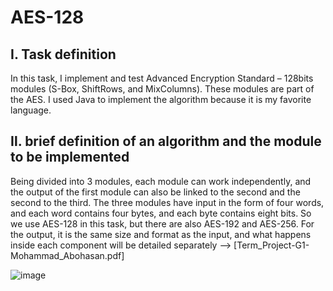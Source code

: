 # AES-128


## Ⅰ. Task definition
In this task, I implement and test Advanced Encryption Standard – 128bits modules (S-Box, ShiftRows, and MixColumns). 
These modules are part of the AES. 
I used Java to implement the algorithm because it is my favorite language.

## Ⅱ. brief definition of an algorithm and the module to be implemented
Being divided into 3 modules, each module can work independently, and the output of the first module can also be linked to the second and the second to the third. The three modules have input in the form of four words, and each word contains four bytes, and each byte contains eight bits. So we use AES-128 in this task, but there are also AES-192 and AES-256. For the output, it is the same size and format as the input, and what happens inside each component will be detailed separately --> [Term_Project-G1-Mohammad_Abohasan.pdf]

![image](https://user-images.githubusercontent.com/74917940/188309750-fab44197-895e-4e51-bb73-9ff84860d463.png)
